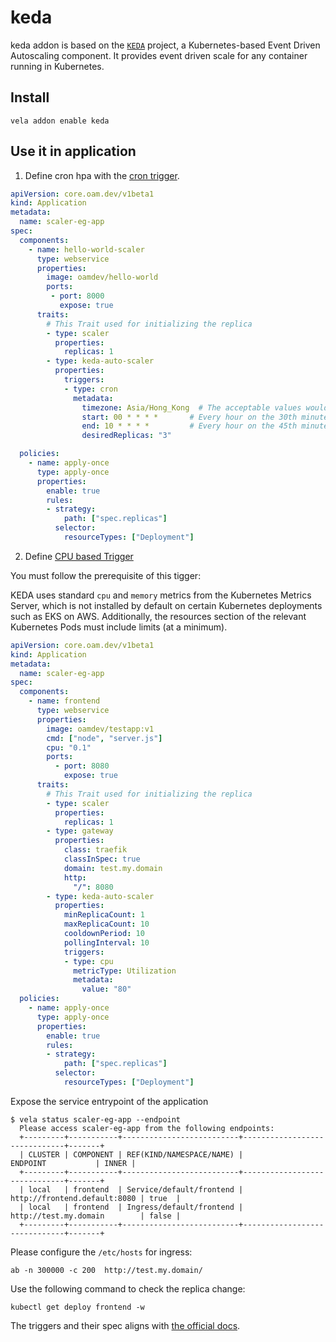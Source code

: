 # keda

keda addon is based on the [`KEDA`](keda.sh) project, a Kubernetes-based Event Driven Autoscaling component. It provides event driven scale for any container running in Kubernetes.

## Install

```
vela addon enable keda
```

## Use it in application

1. Define cron hpa with the [cron trigger](https://keda.sh/docs/2.8/scalers/cron/).

```yaml
apiVersion: core.oam.dev/v1beta1
kind: Application
metadata:
  name: scaler-eg-app
spec:
  components:
    - name: hello-world-scaler
      type: webservice
      properties:
        image: oamdev/hello-world
        ports:
         - port: 8000
           expose: true        
      traits:
        # This Trait used for initializing the replica
        - type: scaler
          properties:
            replicas: 1
        - type: keda-auto-scaler
          properties:
            triggers:
            - type: cron
              metadata:
                timezone: Asia/Hong_Kong  # The acceptable values would be a value from the IANA Time Zone Database.
                start: 00 * * * *       # Every hour on the 30th minute
                end: 10 * * * *         # Every hour on the 45th minute
                desiredReplicas: "3"

  policies:
    - name: apply-once
      type: apply-once
      properties:
        enable: true
        rules:
        - strategy:
            path: ["spec.replicas"]
          selector:
            resourceTypes: ["Deployment"]
```

2. Define [CPU based Trigger](https://keda.sh/docs/2.8/scalers/cpu/)


You must follow the prerequisite of this tigger:

KEDA uses standard `cpu` and `memory` metrics from the Kubernetes Metrics Server, which is not installed by default on certain Kubernetes deployments such as EKS on AWS. Additionally, the resources section of the relevant Kubernetes Pods must include limits (at a minimum).

```yaml
apiVersion: core.oam.dev/v1beta1
kind: Application
metadata:
  name: scaler-eg-app
spec:
  components:
    - name: frontend
      type: webservice
      properties:
        image: oamdev/testapp:v1
        cmd: ["node", "server.js"]
        cpu: "0.1"
        ports:
          - port: 8080
            expose: true
      traits:
        # This Trait used for initializing the replica
        - type: scaler
          properties:
            replicas: 1
        - type: gateway
          properties:
            class: traefik
            classInSpec: true
            domain: test.my.domain
            http:
              "/": 8080
        - type: keda-auto-scaler
          properties:
            minReplicaCount: 1
            maxReplicaCount: 10
            cooldownPeriod: 10
            pollingInterval: 10
            triggers:
            - type: cpu
              metricType: Utilization
              metadata:
                value: "80"
  policies:
    - name: apply-once
      type: apply-once
      properties:
        enable: true
        rules:
        - strategy:
            path: ["spec.replicas"]
          selector:
            resourceTypes: ["Deployment"]
```

Expose the service entrypoint of the application

  ```
  $ vela status scaler-eg-app --endpoint
    Please access scaler-eg-app from the following endpoints:
    +---------+-----------+--------------------------+------------------------------+-------+
    | CLUSTER | COMPONENT | REF(KIND/NAMESPACE/NAME) |           ENDPOINT           | INNER |
    +---------+-----------+--------------------------+------------------------------+-------+
    | local   | frontend  | Service/default/frontend | http://frontend.default:8080 | true  |
    | local   | frontend  | Ingress/default/frontend | http://test.my.domain        | false |
    +---------+-----------+--------------------------+------------------------------+-------+
  ```

Please configure the `/etc/hosts` for ingress:

```
ab -n 300000 -c 200  http://test.my.domain/
```

Use the following command to check the replica change:

```
kubectl get deploy frontend -w
```

The triggers and their spec aligns with [the official docs](https://keda.sh/docs/2.8/scalers/).